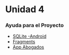 # Unidad 4

### Ayuda para el Proyecto

* [SQLite -Android ](https://developer.android.com/training/data-storage/sqlite?hl=es-419#java)
* [Fragments](https://developer.android.com/guide/fragments)
* [App Abogados](https://www.develou.com/android-sqlite-bases-de-datos/)